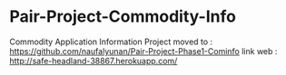# Pair-Project-Commodity-Info
Commodity Application Information
Project moved to : https://github.com/naufalyunan/Pair-Project-Phase1-Cominfo
link web : http://safe-headland-38867.herokuapp.com/
